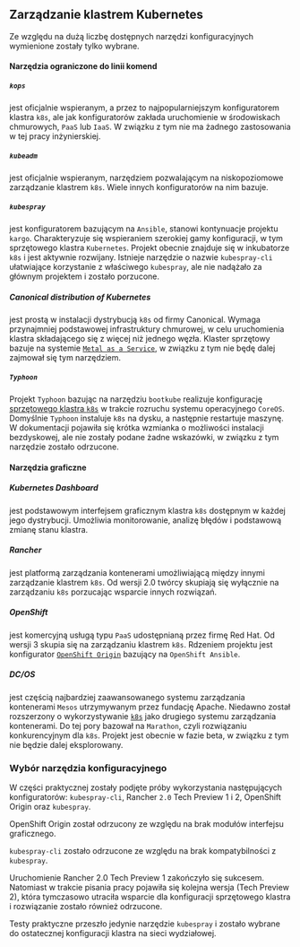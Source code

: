 ## Zarządzanie klastrem Kubernetes

Ze względu na dużą liczbę dostępnych narzędzi konfiguracyjnych wymienione
zostały tylko wybrane.

#### Narzędzia ograniczone do linii komend

##### `kops`
jest oficjalnie wspieranym, a przez to najpopularniejszym konfiguratorem 
klastra `k8s`, ale jak konfiguratorów zakłada uruchomienie w środowiskach
chmurowych, `PaaS` lub `IaaS`. W związku z tym nie ma żadnego zastosowania w
tej pracy inżynierskiej.

  
##### `kubeadm`
jest oficjalnie wspieranym, narzędziem pozwalającym na niskopoziomowe
zarządzanie klastrem `k8s`. Wiele innych konfiguratorów na nim bazuje.


##### `kubespray`
jest konfiguratorem bazującym na `Ansible`, stanowi kontynuacje projektu
`kargo`. Charakteryzuje się wspieraniem szerokiej gamy konfiguracji, w tym
sprzętowego klastra `Kubernetes`.
Projekt obecnie znajduje się w inkubatorze `k8s` i jest aktywnie rozwijany.
Istnieje narzędzie o nazwie `kubespray-cli` ułatwiające korzystanie z właściwego
`kubespray`, ale nie nadążało za głównym projektem i zostało porzucone.

##### Canonical distribution of Kubernetes
jest prostą w instalacji dystrybucją `k8s` od firmy Canonical. Wymaga
przynajmniej podstawowej infrastruktury chmurowej, w celu uruchomienia klastra
składającego się z więcej niż jednego węzła.
Klaster sprzętowy bazuje na systemie [`Metal as a Service`](https://maas.io/),
w związku z tym nie będę dalej zajmował się tym narzędziem.
  
##### `Typhoon`
Projekt `Typhoon` bazując na narzędziu `bootkube` realizuje konfigurację
[sprzętowego klastra `k8s`](https://typhoon.psdn.io/bare-metal/)
w trakcie rozruchu systemu operacyjnego `CoreOS`.
Domyślnie `Typhoon` instaluje `k8s` na dysku, a następnie restartuje maszynę.
W dokumentacji pojawiła się krótka wzmianka o możliwości instalacji bezdyskowej,
ale nie zostały podane żadne wskazówki, w związku z tym narzędzie zostało
odrzucone.


#### Narzędzia graficzne

##### Kubernetes Dashboard
jest podstawowym interfejsem graficznym klastra `k8s` dostępnym w każdej
jego dystrybucji. Umożliwia monitorowanie, analizę błędów i podstawową
zmianę stanu klastra.

##### Rancher 
jest platformą zarządzania kontenerami umożliwiającą między innymi zarządzanie
klastrem `k8s`.
Od wersji 2.0 twórcy skupiają się wyłącznie na zarządzaniu `k8s` porzucając
wsparcie innych rozwiązań.

##### OpenShift
jest komercyjną usługą typu `PaaS` udostępnianą przez firmę Red Hat.
Od wersji 3 skupia się na zarządzaniu klastrem `k8s`. Rdzeniem projektu jest
konfigurator [`OpenShift Origin`](https://github.com/openshift/origin) bazujący
na `OpenShift Ansible`.

##### DC/OS
jest częścią najbardziej zaawansowanego systemu zarządzania kontenerami
`Mesos` utrzymywanym przez fundację Apache. Niedawno został rozszerzony
o wykorzystywanie [`k8s`](https://mesosphere.com/blog/kubernetes-dcos/) jako
drugiego systemu zarządzania kontenerami. Do tej pory bazował na `Marathon`,
czyli rozwiązaniu konkurencyjnym dla `k8s`.
Projekt jest obecnie w fazie beta, w związku z tym nie będzie dalej
eksplorowany.

### Wybór narzędzia konfiguracyjnego
W części praktycznej zostały podjęte próby wykorzystania następujących
konfiguratorów: `kubespray-cli`, Rancher `2.0` Tech Preview 1 i 2, OpenShift Origin
oraz `kubespray`.

OpenShift Origin został odrzucony ze względu na brak modułów interfejsu graficznego.

`kubespray-cli` zostało odrzucone ze względu na brak kompatybilności z
`kubespray`.

Uruchomienie Rancher 2.0 Tech Preview 1 zakończyło się sukcesem. Natomiast w
trakcie pisania pracy pojawiła się kolejna wersja (Tech Preview 2), która
tymczasowo utraciła wsparcie dla konfiguracji sprzętowego klastra i rozwiązanie
zostało również odrzucone.

Testy praktyczne przeszło jedynie narzędzie `kubespray` i zostało wybrane do
ostatecznej konfiguracji klastra na sieci wydziałowej.
